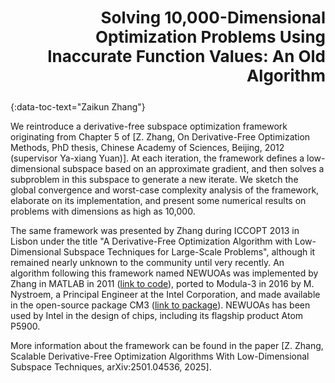 <h3 style="text-align: right;font-size:26px !important;">Solving 10,000-Dimensional Optimization Problems Using Inaccurate Function Values: An Old Algorithm</h3>
{:data-toc-text="Zaikun Zhang"}

We reintroduce a derivative-free subspace optimization framework 
originating from Chapter 5 of \[Z. Zhang, On Derivative-Free Optimization 
Methods, PhD thesis, Chinese Academy of Sciences, Beijing, 2012 (supervisor
Ya-xiang Yuan)\]. At each iteration, the framework defines a low-dimensional 
subspace based on an approximate gradient, and then solves a subproblem in this
subspace to generate a new iterate.  We sketch the global convergence and 
worst-case complexity analysis of the framework, elaborate on its 
implementation, and present some numerical results on problems with dimensions 
as high as 10,000.

The same framework was presented by Zhang during ICCOPT 2013 in Lisbon under 
the title "A Derivative-Free Optimization Algorithm with Low-Dimensional 
Subspace Techniques for Large-Scale Problems", although it remained nearly 
unknown to the community until very recently. An algorithm following this 
framework named NEWUOAs was implemented by Zhang in MATLAB in 2011 
([link to code](https://github.com/newuoas/newuoas)), ported to Modula-3 in 2016 by M. 
Nystroem, a Principal Engineer at the Intel Corporation, and made available in 
the open-source package CM3 
([link to package](https://github.com/modula3/cm3/blob/master/caltech-other/newuoa/src/NewUOAs.m3)). 
NEWUOAs has been used by Intel in the design of chips, including its flagship
product Atom P5900.

More information about the framework can be found in the paper \[Z. Zhang, 
Scalable Derivative-Free Optimization Algorithms With Low-Dimensional Subspace 
Techniques, arXiv:2501.04536, 2025].
